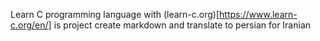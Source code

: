 Learn C programming language with (learn-c.org)[https://www.learn-c.org/en/] is project create markdown and translate to persian for Iranian
